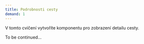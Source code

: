 ```yaml
---
title: Podrobnosti cesty
demand: 1
---
```


V tomto cvičení vytvoříte komponentu pro zobrazení detailu cesty.

To be continued…
